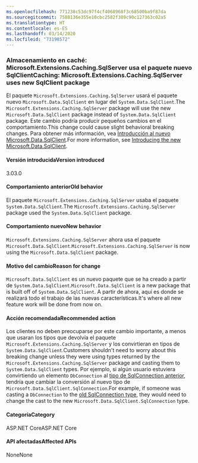```yaml
---
ms.openlocfilehash: 771238c53dc97f4cf4068968f3c68500ba9f87da
ms.sourcegitcommit: 7588136e355e10cbc2582f389c90c127363c02a5
ms.translationtype: HT
ms.contentlocale: es-ES
ms.lasthandoff: 03/14/2020
ms.locfileid: "73198572"
---
```

### <a name="caching-microsoftextensionscachingsqlserver-uses-new-sqlclient-package"></a><span data-ttu-id="842ea-101">Almacenamiento en caché: Microsoft.Extensions.Caching.SqlServer usa el paquete nuevo SqlClient</span><span class="sxs-lookup"><span data-stu-id="842ea-101">Caching: Microsoft.Extensions.Caching.SqlServer uses new SqlClient package</span></span>

<span data-ttu-id="842ea-102">El paquete `Microsoft.Extensions.Caching.SqlServer` usará el paquete nuevo `Microsoft.Data.SqlClient` en lugar del `System.Data.SqlClient`.</span><span class="sxs-lookup"><span data-stu-id="842ea-102">The `Microsoft.Extensions.Caching.SqlServer` package will use the new `Microsoft.Data.SqlClient` package instead of `System.Data.SqlClient` package.</span></span> <span data-ttu-id="842ea-103">Este cambio podría producir pequeños cambios en el comportamiento.</span><span class="sxs-lookup"><span data-stu-id="842ea-103">This change could cause slight behavioral breaking changes.</span></span> <span data-ttu-id="842ea-104">Para obtener más información, vea [Introducción al nuevo Microsoft.Data.SqlClient](https://devblogs.microsoft.com/dotnet/introducing-the-new-microsoftdatasqlclient/).</span><span class="sxs-lookup"><span data-stu-id="842ea-104">For more information, see [Introducing the new Microsoft.Data.SqlClient](https://devblogs.microsoft.com/dotnet/introducing-the-new-microsoftdatasqlclient/).</span></span>

#### <a name="version-introduced"></a><span data-ttu-id="842ea-105">Versión introducida</span><span class="sxs-lookup"><span data-stu-id="842ea-105">Version introduced</span></span>

<span data-ttu-id="842ea-106">3.0</span><span class="sxs-lookup"><span data-stu-id="842ea-106">3.0</span></span>

#### <a name="old-behavior"></a><span data-ttu-id="842ea-107">Comportamiento anterior</span><span class="sxs-lookup"><span data-stu-id="842ea-107">Old behavior</span></span>

<span data-ttu-id="842ea-108">El paquete `Microsoft.Extensions.Caching.SqlServer` usaba el paquete `System.Data.SqlClient`.</span><span class="sxs-lookup"><span data-stu-id="842ea-108">The `Microsoft.Extensions.Caching.SqlServer` package used the `System.Data.SqlClient` package.</span></span>

#### <a name="new-behavior"></a><span data-ttu-id="842ea-109">Comportamiento nuevo</span><span class="sxs-lookup"><span data-stu-id="842ea-109">New behavior</span></span>

<span data-ttu-id="842ea-110">`Microsoft.Extensions.Caching.SqlServer` ahora usa el paquete `Microsoft.Data.SqlClient`.</span><span class="sxs-lookup"><span data-stu-id="842ea-110">`Microsoft.Extensions.Caching.SqlServer` is now using the `Microsoft.Data.SqlClient` package.</span></span>

#### <a name="reason-for-change"></a><span data-ttu-id="842ea-111">Motivo del cambio</span><span class="sxs-lookup"><span data-stu-id="842ea-111">Reason for change</span></span>

<span data-ttu-id="842ea-112">`Microsoft.Data.SqlClient` es un nuevo paquete que se ha creado a partir de `System.Data.SqlClient`.</span><span class="sxs-lookup"><span data-stu-id="842ea-112">`Microsoft.Data.SqlClient` is a new package that is built off of `System.Data.SqlClient`.</span></span> <span data-ttu-id="842ea-113">A partir de ahora, aquí es donde se realizará todo el trabajo de las nuevas características.</span><span class="sxs-lookup"><span data-stu-id="842ea-113">It's where all new feature work will be done from now on.</span></span>

#### <a name="recommended-action"></a><span data-ttu-id="842ea-114">Acción recomendada</span><span class="sxs-lookup"><span data-stu-id="842ea-114">Recommended action</span></span>

<span data-ttu-id="842ea-115">Los clientes no deben preocuparse por este cambio importante, a menos que usaran los tipos que devolvía el paquete `Microsoft.Extensions.Caching.SqlServer` y los convirtieran en tipos de `System.Data.SqlClient`.</span><span class="sxs-lookup"><span data-stu-id="842ea-115">Customers shouldn't need to worry about this breaking change unless they were using types returned by the `Microsoft.Extensions.Caching.SqlServer` package and casting them to `System.Data.SqlClient` types.</span></span> <span data-ttu-id="842ea-116">Por ejemplo, si algún usuario estuviera convirtiendo un elemento `DbConnection` al [tipo de SqlConnection anterior](xref:System.Data.SqlClient.SqlConnection), tendría que cambiar la conversión al nuevo tipo de `Microsoft.Data.SqlClient.SqlConnection`.</span><span class="sxs-lookup"><span data-stu-id="842ea-116">For example, if someone was casting a `DbConnection` to the [old SqlConnection type](xref:System.Data.SqlClient.SqlConnection), they would need to change the cast to the new `Microsoft.Data.SqlClient.SqlConnection` type.</span></span>

#### <a name="category"></a><span data-ttu-id="842ea-117">Categoría</span><span class="sxs-lookup"><span data-stu-id="842ea-117">Category</span></span>

<span data-ttu-id="842ea-118">ASP.NET Core</span><span class="sxs-lookup"><span data-stu-id="842ea-118">ASP.NET Core</span></span>

#### <a name="affected-apis"></a><span data-ttu-id="842ea-119">API afectadas</span><span class="sxs-lookup"><span data-stu-id="842ea-119">Affected APIs</span></span>

<span data-ttu-id="842ea-120">None</span><span class="sxs-lookup"><span data-stu-id="842ea-120">None</span></span>

<!-- 

#### Affected APIs

Not detectable via API analysis

-->
